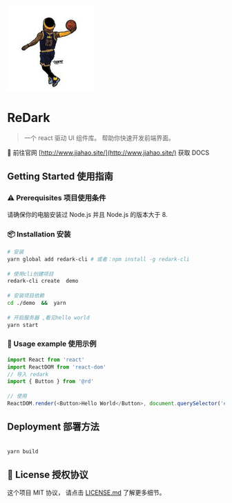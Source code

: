<p align="left">
  <a href="http://jiahao.site/">
    <img width="200" src="./src/basic/img/logo.png">
  </a>
</p>

# ReDark

> 一个 react 驱动 UI 组件库。 帮助你快速开发前端界面。

🔗  前往官网 [http://www.jiahao.site/](http://www.jiahao.site/) 获取 DOCS

## Getting Started 使用指南

###  ⚠️ Prerequisites 项目使用条件

请确保你的电脑安装过 Node.js 并且 Node.js 的版本大于 8.

### 📦 Installation 安装

```bash
# 安装
yarn global add redark-cli # 或者：npm install -g redark-cli

# 使用cli创建项目
redark-cli create  demo

# 安装项目依赖
cd ./demo  &&  yarn

# 开启服务器 ,看见hello world
yarn start
```

### 🔨 Usage example 使用示例

```javascript
import React from 'react'
import ReactDOM from 'react-dom'
// 导入 redark
import { Button } from '@rd'

// 使用
ReactDOM.render(<Button>Hello World</Button>, document.querySelector('#root'))
```

## Deployment 部署方法

```bash

yarn build

```

## 👀 License 授权协议

这个项目 MIT 协议， 请点击 [LICENSE.md](LICENSE.md) 了解更多细节。
